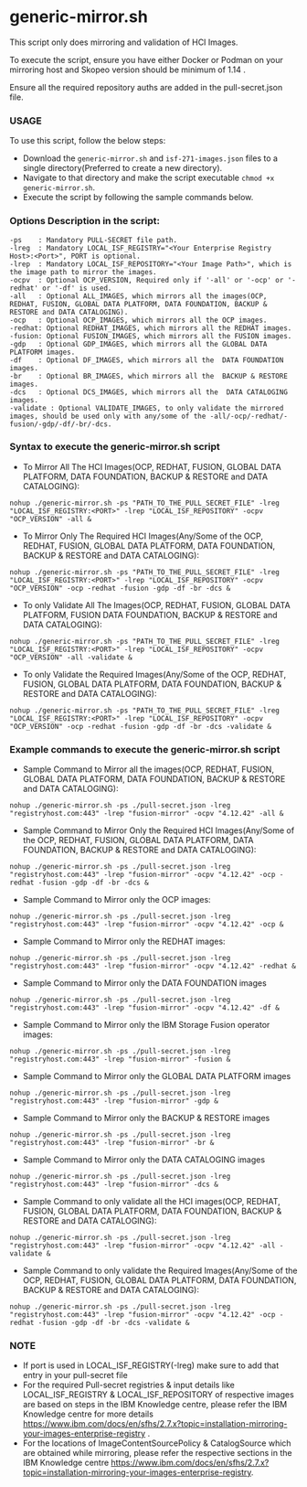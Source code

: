 # generic-mirror.sh

This script only does mirroring and validation of HCI Images.

To execute the script, ensure you have either Docker or Podman on your mirroring host and Skopeo version should be minimum of 1.14 .

Ensure all the required repository auths are added in the pull-secret.json file.

### USAGE
To use this script, follow the below steps:
- Download the `generic-mirror.sh` and `isf-271-images.json` files to a single directory(Preferred to create a new directory).
- Navigate to that directory and make the script executable `chmod +x generic-mirror.sh`.
- Execute the script by following the sample commands below.

### Options Description in the script:
```
-ps    : Mandatory PULL-SECRET file path.
-lreg  : Mandatory LOCAL_ISF_REGISTRY="<Your Enterprise Registry Host>:<Port>", PORT is optional.
-lrep  : Mandatory LOCAL_ISF_REPOSITORY="<Your Image Path>", which is the image path to mirror the images.
-ocpv  : Optional OCP_VERSION, Required only if '-all' or '-ocp' or '-redhat' or '-df' is used.
-all   : Optional ALL_IMAGES, which mirrors all the images(OCP, REDHAT, FUSION, GLOBAL DATA PLATFORM, DATA FOUNDATION, BACKUP & RESTORE and DATA CATALOGING).
-ocp   : Optional OCP_IMAGES, which mirrors all the OCP images.
-redhat: Optional REDHAT_IMAGES, which mirrors all the REDHAT images.
-fusion: Optional FUSION_IMAGES, which mirrors all the FUSION images.
-gdp   : Optional GDP_IMAGES, which mirrors all the GLOBAL DATA PLATFORM images.
-df    : Optional DF_IMAGES, which mirrors all the  DATA FOUNDATION images.
-br    : Optional BR_IMAGES, which mirrors all the  BACKUP & RESTORE images.
-dcs   : Optional DCS_IMAGES, which mirrors all the  DATA CATALOGING images.
-validate : Optional VALIDATE_IMAGES, to only validate the mirrored images, should be used only with any/some of the -all/-ocp/-redhat/-fusion/-gdp/-df/-br/-dcs.
```

### Syntax to execute the generic-mirror.sh script
- To Mirror All The HCI Images(OCP, REDHAT, FUSION, GLOBAL DATA PLATFORM, DATA FOUNDATION, BACKUP & RESTORE and DATA CATALOGING):
```
nohup ./generic-mirror.sh -ps "PATH_TO_THE_PULL_SECRET_FILE" -lreg "LOCAL_ISF_REGISTRY:<PORT>" -lrep "LOCAL_ISF_REPOSITORY" -ocpv "OCP_VERSION" -all &
```

- To Mirror Only The Required HCI Images(Any/Some of the OCP, REDHAT, FUSION, GLOBAL DATA PLATFORM, DATA FOUNDATION, BACKUP & RESTORE and DATA CATALOGING):
```
nohup ./generic-mirror.sh -ps "PATH_TO_THE_PULL_SECRET_FILE" -lreg "LOCAL_ISF_REGISTRY:<PORT>" -lrep "LOCAL_ISF_REPOSITORY" -ocpv "OCP_VERSION" -ocp -redhat -fusion -gdp -df -br -dcs &
```

- To only Validate All The Images(OCP, REDHAT, FUSION, GLOBAL DATA PLATFORM, FUSION DATA FOUNDATION, BACKUP & RESTORE and DATA CATALOGING):
```
nohup ./generic-mirror.sh -ps "PATH_TO_THE_PULL_SECRET_FILE" -lreg "LOCAL_ISF_REGISTRY:<PORT>" -lrep "LOCAL_ISF_REPOSITORY" -ocpv "OCP_VERSION" -all -validate &
```

- To only Validate the Required Images(Any/Some of the OCP, REDHAT, FUSION, GLOBAL DATA PLATFORM, DATA FOUNDATION, BACKUP & RESTORE and DATA CATALOGING):
```
nohup ./generic-mirror.sh -ps "PATH_TO_THE_PULL_SECRET_FILE" -lreg "LOCAL_ISF_REGISTRY:<PORT>" -lrep "LOCAL_ISF_REPOSITORY" -ocpv "OCP_VERSION" -ocp -redhat -fusion -gdp -df -br -dcs -validate &
```

### Example commands to execute the generic-mirror.sh script
- Sample Command to Mirror all the images(OCP, REDHAT, FUSION, GLOBAL DATA PLATFORM, DATA FOUNDATION, BACKUP & RESTORE and DATA CATALOGING):
```
nohup ./generic-mirror.sh -ps ./pull-secret.json -lreg "registryhost.com:443" -lrep "fusion-mirror" -ocpv "4.12.42" -all &
```

- Sample Command to Mirror Only the Required HCI Images(Any/Some of the OCP, REDHAT, FUSION, GLOBAL DATA PLATFORM, DATA FOUNDATION, BACKUP & RESTORE and DATA CATALOGING):
```
nohup ./generic-mirror.sh -ps ./pull-secret.json -lreg "registryhost.com:443" -lrep "fusion-mirror" -ocpv "4.12.42" -ocp -redhat -fusion -gdp -df -br -dcs &
```

- Sample Command to Mirror only the OCP images:
```
nohup ./generic-mirror.sh -ps ./pull-secret.json -lreg "registryhost.com:443" -lrep "fusion-mirror" -ocpv "4.12.42" -ocp &
```

- Sample Command to Mirror only the REDHAT images:
```
nohup ./generic-mirror.sh -ps ./pull-secret.json -lreg "registryhost.com:443" -lrep "fusion-mirror" -ocpv "4.12.42" -redhat &
```

- Sample Command to Mirror only the DATA FOUNDATION images
```
nohup ./generic-mirror.sh -ps ./pull-secret.json -lreg "registryhost.com:443" -lrep "fusion-mirror" -ocpv "4.12.42" -df &
```

- Sample Command to Mirror only the IBM Storage Fusion operator images:
```
nohup ./generic-mirror.sh -ps ./pull-secret.json -lreg "registryhost.com:443" -lrep "fusion-mirror" -fusion &
```

- Sample Command to Mirror only the GLOBAL DATA PLATFORM images
```
nohup ./generic-mirror.sh -ps ./pull-secret.json -lreg "registryhost.com:443" -lrep "fusion-mirror" -gdp &
```

- Sample Command to Mirror only the BACKUP & RESTORE images
```
nohup ./generic-mirror.sh -ps ./pull-secret.json -lreg "registryhost.com:443" -lrep "fusion-mirror" -br &
```

- Sample Command to Mirror only the DATA CATALOGING images
```
nohup ./generic-mirror.sh -ps ./pull-secret.json -lreg "registryhost.com:443" -lrep "fusion-mirror" -dcs &
```

- Sample Command to only validate all the HCI images(OCP, REDHAT, FUSION, GLOBAL DATA PLATFORM, DATA FOUNDATION, BACKUP & RESTORE and DATA CATALOGING):
```
nohup ./generic-mirror.sh -ps ./pull-secret.json -lreg "registryhost.com:443" -lrep "fusion-mirror" -ocpv "4.12.42" -all -validate &
```

- Sample Command to only validate the Required Images(Any/Some of the OCP, REDHAT, FUSION, GLOBAL DATA PLATFORM, DATA FOUNDATION, BACKUP & RESTORE and DATA CATALOGING):
```
nohup ./generic-mirror.sh -ps ./pull-secret.json -lreg "registryhost.com:443" -lrep "fusion-mirror" -ocpv "4.12.42" -ocp -redhat -fusion -gdp -df -br -dcs -validate &
```

### NOTE
- If port is used in LOCAL_ISF_REGISTRY(-lreg) make sure to add that entry in your pull-secret file
- For the required Pull-secret registries & input details like LOCAL_ISF_REGISTRY & LOCAL_ISF_REPOSITORY of respective images are based on steps in the IBM Knowledge centre, please refer the IBM Knowledge centre for more details https://www.ibm.com/docs/en/sfhs/2.7.x?topic=installation-mirroring-your-images-enterprise-registry .
- For the locations of ImageContentSourcePolicy & CatalogSource which are obtained while mirroring, please refer the respective sections in the IBM Knowledge centre https://www.ibm.com/docs/en/sfhs/2.7.x?topic=installation-mirroring-your-images-enterprise-registry.